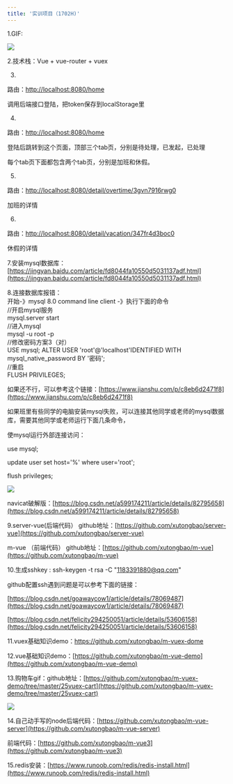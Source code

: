 ```yaml
---
title: '实训项目（1702H)'
---   
```

1.GIF:

![](https://img-blog.csdnimg.cn/20190705143932322.gif)

2.技术栈：Vue + vue-router + vuex

3.

路由：[http://localhost:8080/home](http://localhost:8080/home)

调用后端接口登陆，把token保存到localStorage里

4.

路由：[http://localhost:8080/home](http://localhost:8080/home)

登陆后跳转到这个页面，顶部三个tab页，分别是待处理，已发起，已处理

每个tab页下面都包含两个tab页，分别是加班和休假。

5.

路由：[http://localhost:8080/detail/overtime/3gvn7916rwg0](http://localhost:8080/detail/overtime/3gvn7916rwg0)

加班的详情

6.

路由：[http://localhost:8080/detail/vacation/347fr4d3boc0](http://localhost:8080/detail/vacation/347fr4d3boc0)

休假的详情

7.安装mysql数据库：[https://jingyan.baidu.com/article/fd8044fa10550d5031137adf.html](https://jingyan.baidu.com/article/fd8044fa10550d5031137adf.html)

8.连接数据库报错：  
开始-》mysql 8.0 command line client -》执行下面的命令  
//开启mysql服务  
mysql.server start  
//进入mysql  
mysql -u root -p  
//修改密码方案3（对）  
USE mysql; ALTER USER 'root'@'localhost'IDENTIFIED WITH mysql\_native\_password BY '密码';  
//重启  
FLUSH PRIVILEGES;

如果还不行，可以参考这个链接：[https://www.jianshu.com/p/c8eb6d2471f8](https://www.jianshu.com/p/c8eb6d2471f8)

如果班里有些同学的电脑安装mysql失败，可以连接其他同学或老师的mysql数据库，需要其他同学或老师运行下面几条命令，

使mysql运行外部连接访问：

use mysql;

update user set host='%' where user='root';

flush privileges;

![](https://img-blog.csdnimg.cn/20190711131247111.png?x-oss-processimage/watermark,type_ZmFuZ3poZW5naGVpdGk,shadow_10,text_aHR0cHM6Ly9ibG9nLmNzZG4ubmV0L3h1dG9uZ2Jhbw,size_16,color_FFFFFF,t_70)

navicat破解版：[https://blog.csdn.net/a599174211/article/details/82795658](https://blog.csdn.net/a599174211/article/details/82795658)

9.server-vue(后端代码） github地址：[https://github.com/xutongbao/server-vue](https://github.com/xutongbao/server-vue)

m-vue （前端代码） github地址：[https://github.com/xutongbao/m-vue](https://github.com/xutongbao/m-vue)

10.生成sshkey : ssh-keygen -t rsa -C "1183391880@qq.com"

github配置ssh遇到问题是可以参考下面的链接：

[https://blog.csdn.net/goawaycow1/article/details/78069487](https://blog.csdn.net/goawaycow1/article/details/78069487)

[https://blog.csdn.net/felicity294250051/article/details/53606158](https://blog.csdn.net/felicity294250051/article/details/53606158)

11.vuex基础知识demo：https://github.com/xutongbao/m-vuex-dome

12.vue基础知识demo：[https://github.com/xutongbao/m-vue-demo](https://github.com/xutongbao/m-vue-demo)

13.购物车gif：github地址：[https://github.com/xutongbao/m-vuex-demo/tree/master/25vuex-cart](https://github.com/xutongbao/m-vuex-demo/tree/master/25vuex-cart)

![](https://img-blog.csdnimg.cn/20190708172534353.gif)

14.自己动手写的node后端代码：[https://github.com/xutongbao/m-vue-server](https://github.com/xutongbao/m-vue-server)

前端代码：[https://github.com/xutongbao/m-vue3](https://github.com/xutongbao/m-vue3)

15.redis安装：[https://www.runoob.com/redis/redis-install.html](https://www.runoob.com/redis/redis-install.html)